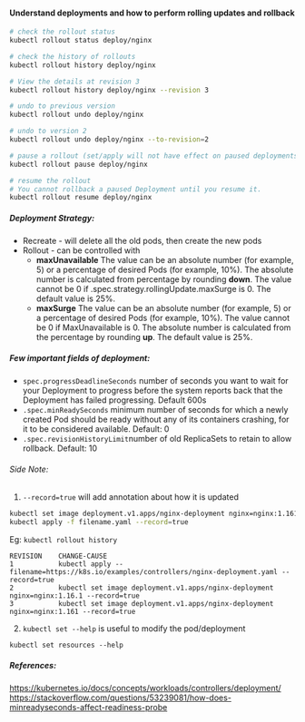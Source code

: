 #### Understand deployments and how to perform rolling updates and rollback

```sh
# check the rollout status
kubectl rollout status deploy/nginx

# check the history of rollouts
kubectl rollout history deploy/nginx

# View the details at revision 3
kubectl rollout history deploy/nginx --revision 3

# undo to previous version
kubectl rollout undo deploy/nginx

# undo to version 2
kubectl rollout undo deploy/nginx --to-revision=2

# pause a rollout (set/apply will not have effect on paused deployments)
kubectl rollout pause deploy/nginx

# resume the rollout
# You cannot rollback a paused Deployment until you resume it.
kubectl rollout resume deploy/nginx
```

##### Deployment Strategy:
- Recreate - will delete all the old pods, then create the new pods
- Rollout - can be controlled with
    - **maxUnavailable** The value can be an absolute number (for example, 5) or a percentage of desired Pods (for example, 10%). The absolute number is calculated from percentage by rounding **down**. The value cannot be 0 if .spec.strategy.rollingUpdate.maxSurge is 0. The default value is 25%.
    - **maxSurge** The value can be an absolute number (for example, 5) or a percentage of desired Pods (for example, 10%). The value cannot be 0 if MaxUnavailable is 0. The absolute number is calculated from the percentage by rounding **up**. The default value is 25%.

##### Few important fields of deployment:
- `spec.progressDeadlineSeconds` number of seconds you want to wait for your Deployment to progress before the system reports back that the Deployment has failed progressing. Default 600s
- `.spec.minReadySeconds` minimum number of seconds for which a newly created Pod should be ready without any of its containers crashing, for it to be considered available. Default: 0
- `.spec.revisionHistoryLimit`number of old ReplicaSets to retain to allow rollback. Default: 10

###### Side Note:
1. `--record=true` will add annotation about how it is updated
```sh
kubectl set image deployment.v1.apps/nginx-deployment nginx=nginx:1.161 --record=true
kubectl apply -f filename.yaml --record=true
```
Eg: `kubectl rollout history`
```
REVISION    CHANGE-CAUSE
1           kubectl apply --filename=https://k8s.io/examples/controllers/nginx-deployment.yaml --record=true
2           kubectl set image deployment.v1.apps/nginx-deployment nginx=nginx:1.16.1 --record=true
3           kubectl set image deployment.v1.apps/nginx-deployment nginx=nginx:1.161 --record=true
```

2. `kubectl set --help` is useful to modify the pod/deployment
```
kubectl set resources --help
```

##### References:
https://kubernetes.io/docs/concepts/workloads/controllers/deployment/
https://stackoverflow.com/questions/53239081/how-does-minreadyseconds-affect-readiness-probe